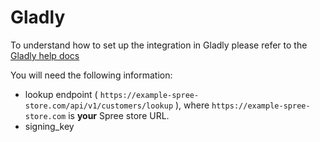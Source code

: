 # Gladly

To understand how to set up the integration in Gladly please refer to the [Gladly help docs](https://help.gladly.com/docs/set-up-spree-integration)

You will need the following information:
- lookup endpoint (  `https://example-spree-store.com/api/v1/customers/lookup` ), where `https://example-spree-store.com` is **your** Spree store URL.
- signing_key
